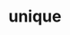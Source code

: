 # unique

<!-- TODO-START
TODO: Fill short description here.

## Type signature

TODO: Fill type signature down below.

```
any ⇒ any
```

## Examples

TODO: List at least one example down below.

```javascript
unique(); // ⇒ TODO
```

## Questions

TODO: List questions that may this function answers.
TODO-END -->
